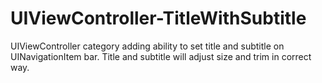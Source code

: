 # UIViewController-TitleWithSubtitle
UIViewController category adding ability to set title and subtitle on UINavigationItem bar. Title and subtitle will adjust size and trim in correct way.
